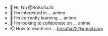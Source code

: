 - 👋 Hi, I’m @BriSofia25
- 👀 I’m interested in ... anime
- 🌱 I’m currently learning ... anime 
- 💞️ I’m looking to collaborate on ... anime
- 📫 How to reach me ... brisofia25@gmail.com

<!---
BriSofia25/BriSofia25 is a ✨ special ✨ repository because its `README.md` (this file) appears on your GitHub profile.
You can click the Preview link to take a look at your changes.
--->
